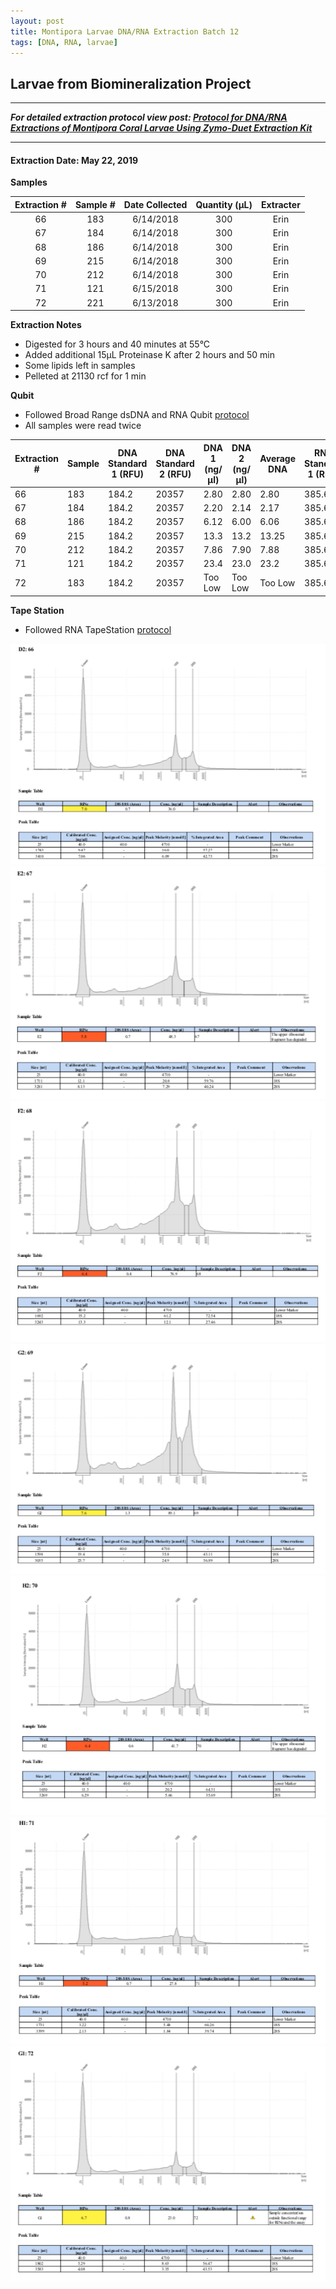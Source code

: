 ```yaml
---
layout: post
title: Montipora Larvae DNA/RNA Extraction Batch 12
tags: [DNA, RNA, larvae]
---
```


## Larvae from Biomineralization Project

--- 
***For detailed extraction protocol view post: [Protocol for DNA/RNA Extractions of Montipora Coral Larvae Using Zymo-Duet Extraction Kit](https://echille.github.io/E.-Chille-Open-Lab-Notebook/Protocol-for-DNA-RNA-Extractions-of-Montipora-Coral-Larvae-Using-Zymo-Duet-Extraction-Kit/)***

---


#### Extraction Date: May 22, 2019
**Samples**

|Extraction #|Sample #|Date Collected|Quantity (µL)|Extracter|
|:------------:|:-----:|:-------:|:------:|:------:|
|66|183|6/14/2018|300|Erin|
|67|184|6/14/2018|300|Erin|
|68|186|6/14/2018|300|Erin|
|69|215|6/14/2018|300|Erin|
|70|212|6/14/2018|300|Erin|
|71|121|6/15/2018|300|Erin|
|72|221|6/13/2018|300|Erin|

**Extraction Notes**
- Digested for 3 hours and 40 minutes at 55°C
- Added additional 15µL Proteinase K after 2 hours and 50 min
- Some lipids left in samples
- Pelleted at 21130 rcf for 1 min

**Qubit**   
- Followed Broad Range dsDNA and RNA Qubit [protocol](https://meschedl.github.io/MESPutnam_Open_Lab_Notebook/Qubit-Protocol/)
- All samples were read twice 

|Extraction #|Sample|DNA Standard 1 (RFU)|DNA Standard 2 (RFU)|DNA 1 (ng/µl)|DNA 2 (ng/µl)|Average DNA| RNA Standard 1 (RFU)| RNA Standard 2 (RFU)| RNA 1 (ng/µl)|RNA 2 (ng/ul)|Average RNA|
|--------|------|----------|----------|-------------|-------------|-------------|-------------|----|----|----|----|
|66|183|184.2|20357|2.80|2.80|2.80|385.6|10602|52.0|52.0|52.0|
|67|184|184.2|20357|2.20|2.14|2.17|385.6|10602|77.4|77.2|77.3|
|68|186|184.2|20357|6.12|6.00|6.06|385.6|10602|118|118|118|
|69|215|184.2|20357|13.3|13.2|13.25|385.6|10602|192|192|192|
|70|212|184.2|20357|7.86|7.90|7.88|385.6|10602|74.0|74.0|74.0|
|71|121|184.2|20357|23.4|23.0|23.2|385.6|10602|55.2|55.4|55.3|
|72|183|184.2|20357|Too Low|Too Low|Too Low|385.6|10602|43.8|43.2|43.5|

**Tape Station**  
- Followed RNA TapeStation [protocol](https://meschedl.github.io/MESPutnam_Open_Lab_Notebook/RNA-TapeStation-Protocol/)

![TS-biomin-Ext-Batch-12-66.png](https://raw.githubusercontent.com/echille/E.-Chille-Open-Lab-Notebook/master/images/TS-biomin-Ext-Batch-12-66.png)  
![TS-biomin-Ext-Batch-12-67.png](https://raw.githubusercontent.com/echille/E.-Chille-Open-Lab-Notebook/master/images/TS-biomin-Ext-Batch-12-67.png)  
![TS-biomin-Ext-Batch-12-68.png](https://raw.githubusercontent.com/echille/E.-Chille-Open-Lab-Notebook/master/images/TS-biomin-Ext-Batch-12-68.png)  
![TS-biomin-Ext-Batch-12-69.png](https://raw.githubusercontent.com/echille/E.-Chille-Open-Lab-Notebook/master/images/TS-biomin-Ext-Batch-12-69.png)
![TS-biomin-Ext-Batch-12-70.png](https://raw.githubusercontent.com/echille/E.-Chille-Open-Lab-Notebook/master/images/TS-biomin-Ext-Batch-12-70.png)  
![TS-biomin-Ext-Batch-12-71.png](https://raw.githubusercontent.com/echille/E.-Chille-Open-Lab-Notebook/master/images/TS-biomin-Ext-Batch-12-71.png)
![TS-biomin-Ext-Batch-12-72.png](https://raw.githubusercontent.com/echille/E.-Chille-Open-Lab-Notebook/master/images/TS-biomin-Ext-Batch-12-72.png)  